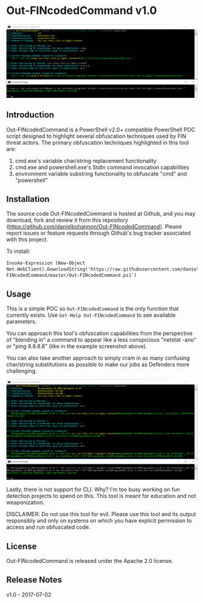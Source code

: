 Out-FINcodedCommand v1.0
===============

![Out-FINcodedCommand Screenshot 1](https://github.com/danielbohannon/danielbohannon.github.io/blob/master/Out-FINcodedCommand%20Screenshot%201.png)

Introduction
------------
Out-FINcodedCommand is a PowerShell v2.0+ compatible PowerShell POC script designed 
to highlight several obfuscation techniques used by FIN threat actors. The primary
obfuscation techniques highlighted in this tool are:
1) cmd.exe's variable char/string replacement functionality
2) cmd.exe and powershell.exe's StdIn command invocation capabilities
3) environment variable substring functionality to obfuscate "cmd" and "powershell"

Installation
------------
The source code Out-FINcodedCommand is hosted at Github, and you may
download, fork and review it from this repository
(https://github.com/danielbohannon/Out-FINcodedCommand). Please report issues
or feature requests through Github's bug tracker associated with this project.

To install:

	Invoke-Expression (New-Object Net.WebClient).DownloadString('https://raw.githubusercontent.com/danielbohannon/Out-FINcodedCommand/master/Out-FINcodedCommand.ps1')

Usage
-----
This is a simple POC so `Out-FINcodedCommand` is the only function that currently
exists. Use `Get-Help Out-FINcodedCommand` to see available parameters.

You can approach this tool's obfuscation capabilities from the perspective of
"blending in" a command to appear like a less conspicious "netstat -ano" or
"ping 8.8.8.8" (like in the example screenshot above).

You can also take another approach to simply cram in as many confusing char/string
substitutions as possible to make our jobs as Defenders more challenging.

![Out-FINcodedCommand Screenshot 2](https://github.com/danielbohannon/danielbohannon.github.io/blob/master/Out-FINcodedCommand%20Screenshot%202.png)

Lastly, there is not support for CLI. Why? I'm too busy working on fun detection
projects to spend on this. This tool is meant for education and not weaponization.

DISCLAIMER: Do not use this tool for evil. Please use this tool and its output
responsibly and only on systems on which you have explicit permission to access
and run obfuscated code.

License
-------
Out-FINcodedCommand is released under the Apache 2.0 license.

Release Notes
-------------
v1.0 - 2017-07-02
